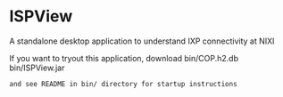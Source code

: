 ISPView
=======

A standalone desktop application to understand IXP connectivity at NIXI

If you want to tryout this application, download 
    bin/COP.h2.db
    bin/ISPView.jar
    
    and see README in bin/ directory for startup instructions
